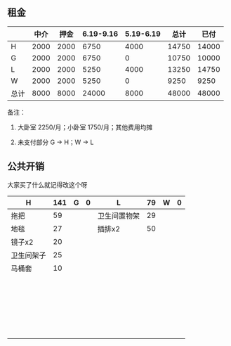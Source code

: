 ## 租金

|      | 中介 | 押金 | 6.19-9.16 | 5.19-6.19 | 总计  | 已付  |
| ---- | ---- | ---- | --------- | --------- | ----- | ----- |
| H    | 2000 | 2000 | 6750      | 4000      | 14750 | 14000 |
| G    | 2000 | 2000 | 6750      | 0         | 10750 | 10000  |
| L    | 2000 | 2000 | 5250      | 4000      | 13250 | 14750 |
| W    | 2000 | 2000 | 5250      | 0         | 9250  | 9250  |
| 总计 | 8000 | 8000 | 24000     | 8000      | 48000 | 48000 |

备注：

1. 大卧室 2250/月；小卧室 1750/月；其他费用均摊

2. 未支付部分 G → H；W → L



## 公共开销

大家买了什么就记得改这个呀

| H          | 141  | G    | 0    | L    | 79    | W    | 0    |
| ---------- | ---- | ---- | ---- | ---- | ---- | ---- | ---- |
| 拖把       | 59   |      |      | 卫生间置物架     | 29     |      |      |
| 地毯       | 27   |      |      | 插排x2     | 50     |      |      |
| 镜子x2       | 20   |      |      |      |      |      |      |
| 卫生间架子 | 25   |      |      |      |      |      |      |
| 马桶套     | 10   |      |      |      |      |      |      |
|            |      |      |      |      |      |      |      |
|            |      |      |      |      |      |      |      |
|            |      |      |      |      |      |      |      |
|            |      |      |      |      |      |      |      |
|            |      |      |      |      |      |      |      |
|            |      |      |      |      |      |      |      |
|            |      |      |      |      |      |      |      |
|            |      |      |      |      |      |      |      |
|            |      |      |      |      |      |      |      |
|            |      |      |      |      |      |      |      |
|            |      |      |      |      |      |      |      |
|            |      |      |      |      |      |      |      |
|            |      |      |      |      |      |      |      |
|            |      |      |      |      |      |      |      |
|            |      |      |      |      |      |      |      |
|            |      |      |      |      |      |      |      |
|            |      |      |      |      |      |      |      |
|            |      |      |      |      |      |      |      |
|            |      |      |      |      |      |      |      |
|            |      |      |      |      |      |      |      |
|            |      |      |      |      |      |      |      |
|            |      |      |      |      |      |      |      |
|            |      |      |      |      |      |      |      |
|            |      |      |      |      |      |      |      |
